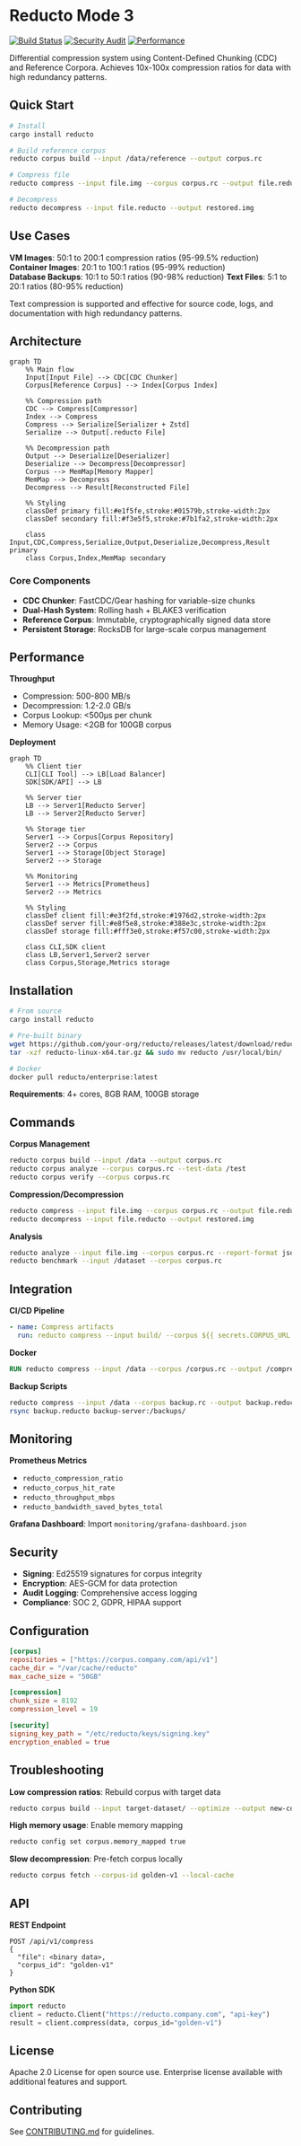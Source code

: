 # Reducto Mode 3

[![Build Status](https://github.com/that-in-rust/reducto/workflows/CI/badge.svg)](https://github.com/that-in-rust/reducto/actions)
[![Security Audit](https://github.com/that-in-rust/reducto/workflows/Security/badge.svg)](https://github.com/that-in-rust/reducto/actions)
[![Performance](https://github.com/that-in-rust/reducto/workflows/Performance/badge.svg)](https://github.com/that-in-rust/reducto/actions)

Differential compression system using Content-Defined Chunking (CDC) and Reference Corpora. Achieves 10x-100x compression ratios for data with high redundancy patterns.

## Quick Start

```bash
# Install
cargo install reducto

# Build reference corpus
reducto corpus build --input /data/reference --output corpus.rc

# Compress file
reducto compress --input file.img --corpus corpus.rc --output file.reducto

# Decompress
reducto decompress --input file.reducto --output restored.img
```

## Use Cases

**VM Images**: 50:1 to 200:1 compression ratios (95-99.5% reduction)
**Container Images**: 20:1 to 100:1 ratios (95-99% reduction)  
**Database Backups**: 10:1 to 50:1 ratios (90-98% reduction)
**Text Files**: 5:1 to 20:1 ratios (80-95% reduction)

Text compression is supported and effective for source code, logs, and documentation with high redundancy patterns.

## Architecture

```mermaid
graph TD
    %% Main flow
    Input[Input File] --> CDC[CDC Chunker]
    Corpus[Reference Corpus] --> Index[Corpus Index]
    
    %% Compression path
    CDC --> Compress[Compressor]
    Index --> Compress
    Compress --> Serialize[Serializer + Zstd]
    Serialize --> Output[.reducto File]
    
    %% Decompression path
    Output --> Deserialize[Deserializer]
    Deserialize --> Decompress[Decompressor]
    Corpus --> MemMap[Memory Mapper]
    MemMap --> Decompress
    Decompress --> Result[Reconstructed File]
    
    %% Styling
    classDef primary fill:#e1f5fe,stroke:#01579b,stroke-width:2px
    classDef secondary fill:#f3e5f5,stroke:#7b1fa2,stroke-width:2px
    
    class Input,CDC,Compress,Serialize,Output,Deserialize,Decompress,Result primary
    class Corpus,Index,MemMap secondary
```

### Core Components

- **CDC Chunker**: FastCDC/Gear hashing for variable-size chunks
- **Dual-Hash System**: Rolling hash + BLAKE3 verification
- **Reference Corpus**: Immutable, cryptographically signed data store
- **Persistent Storage**: RocksDB for large-scale corpus management

## Performance

**Throughput**
- Compression: 500-800 MB/s
- Decompression: 1.2-2.0 GB/s  
- Corpus Lookup: <500μs per chunk
- Memory Usage: <2GB for 100GB corpus

**Deployment**

```mermaid
graph TD
    %% Client tier
    CLI[CLI Tool] --> LB[Load Balancer]
    SDK[SDK/API] --> LB
    
    %% Server tier
    LB --> Server1[Reducto Server]
    LB --> Server2[Reducto Server]
    
    %% Storage tier
    Server1 --> Corpus[Corpus Repository]
    Server2 --> Corpus
    Server1 --> Storage[Object Storage]
    Server2 --> Storage
    
    %% Monitoring
    Server1 --> Metrics[Prometheus]
    Server2 --> Metrics
    
    %% Styling
    classDef client fill:#e3f2fd,stroke:#1976d2,stroke-width:2px
    classDef server fill:#e8f5e8,stroke:#388e3c,stroke-width:2px
    classDef storage fill:#fff3e0,stroke:#f57c00,stroke-width:2px
    
    class CLI,SDK client
    class LB,Server1,Server2 server
    class Corpus,Storage,Metrics storage
```

## Installation

```bash
# From source
cargo install reducto

# Pre-built binary
wget https://github.com/your-org/reducto/releases/latest/download/reducto-linux-x64.tar.gz
tar -xzf reducto-linux-x64.tar.gz && sudo mv reducto /usr/local/bin/

# Docker
docker pull reducto/enterprise:latest
```

**Requirements**: 4+ cores, 8GB RAM, 100GB storage

## Commands

**Corpus Management**
```bash
reducto corpus build --input /data --output corpus.rc
reducto corpus analyze --corpus corpus.rc --test-data /test
reducto corpus verify --corpus corpus.rc
```

**Compression/Decompression**
```bash
reducto compress --input file.img --corpus corpus.rc --output file.reducto
reducto decompress --input file.reducto --output restored.img
```

**Analysis**
```bash
reducto analyze --input file.img --corpus corpus.rc --report-format json
reducto benchmark --input /dataset --corpus corpus.rc
```

## Integration

**CI/CD Pipeline**
```yaml
- name: Compress artifacts
  run: reducto compress --input build/ --corpus ${{ secrets.CORPUS_URL }} --output artifacts.reducto
```

**Docker**
```dockerfile
RUN reducto compress --input /data --corpus /corpus.rc --output /compressed.reducto
```

**Backup Scripts**
```bash
reducto compress --input /data --corpus backup.rc --output backup.reducto
rsync backup.reducto backup-server:/backups/
```

## Monitoring

**Prometheus Metrics**
- `reducto_compression_ratio`
- `reducto_corpus_hit_rate` 
- `reducto_throughput_mbps`
- `reducto_bandwidth_saved_bytes_total`

**Grafana Dashboard**: Import `monitoring/grafana-dashboard.json`

## Security

- **Signing**: Ed25519 signatures for corpus integrity
- **Encryption**: AES-GCM for data protection  
- **Audit Logging**: Comprehensive access logging
- **Compliance**: SOC 2, GDPR, HIPAA support

## Configuration

```toml
[corpus]
repositories = ["https://corpus.company.com/api/v1"]
cache_dir = "/var/cache/reducto"
max_cache_size = "50GB"

[compression]
chunk_size = 8192
compression_level = 19

[security]
signing_key_path = "/etc/reducto/keys/signing.key"
encryption_enabled = true
```

## Troubleshooting

**Low compression ratios**: Rebuild corpus with target data
```bash
reducto corpus build --input target-dataset/ --optimize --output new-corpus.rc
```

**High memory usage**: Enable memory mapping
```bash
reducto config set corpus.memory_mapped true
```

**Slow decompression**: Pre-fetch corpus locally
```bash
reducto corpus fetch --corpus-id golden-v1 --local-cache
```

## API

**REST Endpoint**
```http
POST /api/v1/compress
{
  "file": <binary data>,
  "corpus_id": "golden-v1"
}
```

**Python SDK**
```python
import reducto
client = reducto.Client("https://reducto.company.com", "api-key")
result = client.compress(data, corpus_id="golden-v1")
```

## License

Apache 2.0 License for open source use. Enterprise license available with additional features and support.

## Contributing

See [CONTRIBUTING.md](CONTRIBUTING.md) for guidelines.